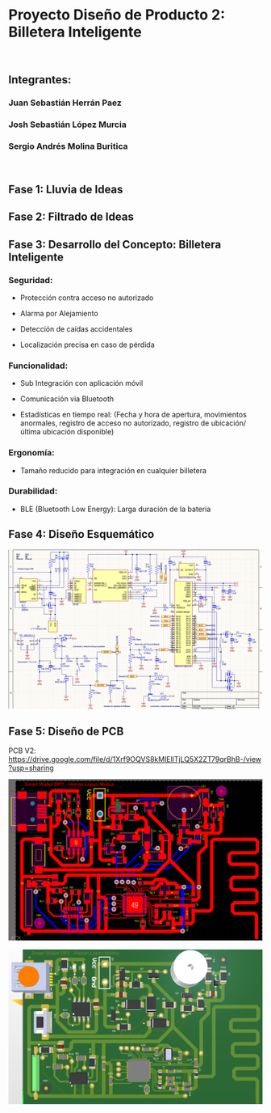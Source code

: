 
# Proyecto Diseño de Producto 2: Billetera Inteligente

<br />

## Integrantes:  

### Juan Sebastián Herrán Paez  

### Josh Sebastián López Murcia  

### Sergio Andrés Molina Buritica  

<br />

## Fase 1: Lluvia de Ideas 

## Fase 2: Filtrado de Ideas 

## Fase 3: Desarrollo del Concepto: Billetera Inteligente

### Seguridad:
  
-	Protección contra acceso no autorizado
  
-	Alarma por Alejamiento
  
-	Detección de caídas accidentales
  
-	Localización precisa en caso de pérdida

###	Funcionalidad: 

  *	Sub Integración con aplicación móvil
    
  *	Comunicación via Bluetooth
    
  *	Estadísticas en tiempo real: (Fecha y hora de apertura, movimientos anormales, registro de acceso no autorizado, registro de ubicación/última ubicación disponible)
    
###	Ergonomía: 

  *	Tamaño reducido para integración en cualquier billetera
    
###	Durabilidad:

  *	BLE (Bluetooth Low Energy): Larga duración de la batería


## Fase 4: Diseño Esquemático

![Schematic](https://github.com/joshmessi10/DisenoProducto2-Herran-Lopez-Molina/blob/main/Images/SchematicV3.png?raw=true)

## Fase 5: Diseño de PCB

PCB V2: https://drive.google.com/file/d/1Xrf9OQVS8kMlEllTjLQ5X2ZT79qrBhB-/view?usp=sharing

![PCB 2D](https://github.com/joshmessi10/DisenoProducto2-Herran-Lopez-Molina/blob/main/Images/PCBV3N2.png?raw=true)

![PCB 3D](https://github.com/joshmessi10/DisenoProducto2-Herran-Lopez-Molina/blob/main/Images/PCBV3N3.png?raw=true)



